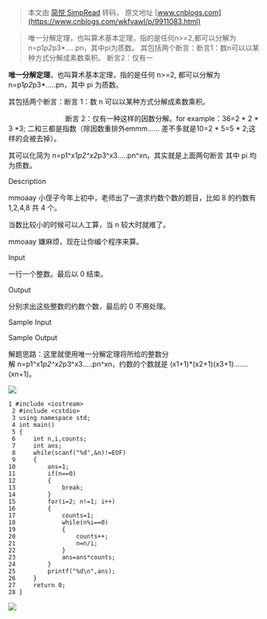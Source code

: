 > 本文由 [简悦 SimpRead](http://ksria.com/simpread/) 转码， 原文地址 [www.cnblogs.com](https://www.cnblogs.com/wkfvawl/p/9911083.html)

> 唯一分解定理，也叫算术基本定理，指的是任何n>=2,都可以分解为n=p1*p2*p3*.....pn，其中pi为质数。 其包括两个断言：断言1：数n可以以某种方式分解成素数乘积。 断言2：仅有一

**唯一分解定理**，也叫算术基本定理，指的是任何 n>=2, 都可以分解为 n=p1*p2*p3*.....pn，其中 pi 为质数。

其包括两个断言：断言 1：数 n 可以以某种方式分解成素数乘积。

                             断言 2：仅有一种这样的因数分解。for example：36=2 * 2 * 3 *3; 二和三都是指数（除因数重排外emmm…… 差不多就是10=2 * 5=5 * 2;这样的会被去掉）。

其可以化简为 n=p1^x1*p2^x2*p3^x3.....pn^xn。其实就是上面两句断言 其中 pi 均为质数。

Description

mmoaay 小侄子今年上初中，老师出了一道求约数个数的题目，比如 8 的约数有 1,2,4,8 共 4 个。

当数比较小的时候可以人工算，当 n 较大时就难了。

mmoaay 嫌麻烦，现在让你编个程序来算。

Input

一行一个整数。最后以 0 结束。

Output

分别求出这些整数的约数个数，最后的 0 不用处理。

Sample Input

Sample Output

解题思路：这里就使用唯一分解定理将所给的整数分解 n=p1^x1*p2^x2*p3^x3.....pn^xn，约数的个数就是 (x1+1)*(x2+1)(x3+1).......(xn+1)。

[![](http://common.cnblogs.com/images/copycode.gif)](javascript:void(0); "复制代码")

```
1 #include <iostream>
 2 #include <cstdio>
 3 using namespace std;
 4 int main()
 5 {
 6     int n,i,counts;
 7     int ans;
 8     while(scanf("%d",&n)!=EOF)
 9     {
10         ans=1;
11         if(n==0)
12         {
13             break;
14         }
15         for(i=2; n!=1; i++)
16         {
17             counts=1;
18             while(n%i==0)
19             {
20                 counts++;
21                 n=n/i;
22             }
23             ans=ans*counts;
24         }
25         printf("%d\n",ans);
26     }
27     return 0;
28 }
```

[![](http://common.cnblogs.com/images/copycode.gif)](javascript:void(0); "复制代码")